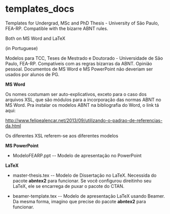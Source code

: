 # templates_docs
Templates for Undergrad, MSc and PhD Thesis - University of São Paulo, FEA-RP. Compatible with the bizarre ABNT rules.

Both on MS Word and LaTeX

(in Portuguese)

Modelos para TCC, Teses de Mestrado e Doutorado - Universidade de São Paulo, FEA-RP. Compatíveis com as regras bizarras da ABNT. Opinião pessoal. Documentos de MS Word e MS PowerPoint não deveriam ser usados por alunos de PG. 

**MS Word**

Os nomes costumam ser auto-explicativos, exceto para o caso dos arquivos XSL, que são módulos para a incorporação das normas ABNT no MS Word. Pra instalar os modelos ABNT na bibliografia do Word, o link tá aqui:

http://www.felipealencar.net/2013/09/utilizando-o-padrao-de-referencias-da.html

Os diferentes XSL referem-se aos diferentes modelos

**MS PowerPoint**

* ModeloFEARP.ppt -- Modelo de apresentação no PowerPoint

**LaTeX**

* master-thesis.tex -- Modelo de Dissertação no LaTeX. Necessida do pacote **abntex2** para funcionar. Se você configurou direitinho seu LaTeX, ele se encarrega de puxar o pacote do CTAN.

* beamer-template.tex -- Modelo de apresentação LaTeX usando Beamer. Da mesma forma, imagino que precise do pacote **abntex2** para funcionar. 